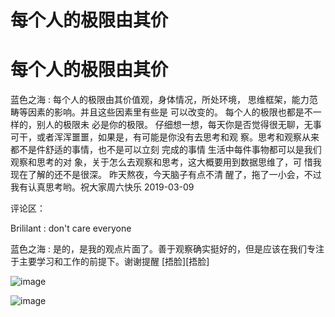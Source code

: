 # 每个人的极限由其价

# 每个人的极限由其价

蓝色之海 : 每个人的极限由其价值观，身体情况，所处环境， 思维框架，能力范畴等因素的影响。并且这些因素里有些是 可以改变的。 每个人的极限也都是不一样的，别人的极限未 必是你的极限。 仔细想一想，每天你是否觉得很无聊，无事 可干，或者浑浑噩噩，如果是，有可能是你没有去思考和观 察。思考和观察从来都不是件舒适的事情，也不是可以立刻 完成的事情 生活中每件事物都可以是我们观察和思考的对 象，关于怎么去观察和思考，这大概要用到数据思维了，可 惜我现在了解的还不是很深。 昨天熬夜，今天脑子有点不清 醒了，拖了一小会，不过我有认真思考哟。祝大家周六快乐 2019-03-09

评论区：

Brililant : don't care everyone

蓝色之海 : 是的，是我的观点片面了。善于观察确实挺好的，但是应该在我们专注于主要学习和工作的前提下。谢谢提醒 [捂脸][捂脸]

![image](img/Image_048.png)

![image](img/Image_049.png)
